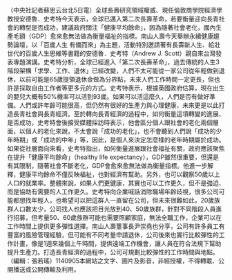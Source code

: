 （中央社記者蘇思云台北5日電）全球長壽研究領域權威、現任倫敦商學院經濟學教授安德魯．史考特今天表示，全球已邁入第二次長壽革命，若要衡量迎向長青社會的轉型是否成功，建議政府關注「健康平均餘命」，因為隨著社會老化，國內生產毛額（GDP）愈來愈無法做為衡量福祉的指標。南山人壽今天舉辦永續健康趨勢論壇，以「百歲人生 有備而來」為主題，活動特別邀請著有長壽新人生、給壯世代的百歲人生思維等書籍的安德魯．史考特（Andrew J. Scott）親自來台灣發表專題演講。史考特分析，全球已經進入「第二次長壽革命」，過去傳統的人生3階段架構「求學、工作、退休」已經改變，人們不太可能從一家公司從年輕做到退休，以前可能是65歲提領退休金做為分界點，未來人們工作時間一定更長，但也許是採取自由工作者等更多元的方式。史考特表示，根據英國政府估算，現在出生的嬰兒大概有50%機率可以活到93歲。如果可以活這麼久，人們是否有做好準備。人們或許年齡可能很高，但仍然有很好的生產力與心理健康，未來更是以此打造長青社會與長青經濟。至於轉向長青經濟的過程中，如何衡量這項轉變的進展、是否成功，史考特會後接受媒體採訪時表示，他會區分個人跟社會的老化兩個層面，以個人的老化來說，不太會說「成功的老化」，也不會聽到人們說「成功的少年時期」或「成功的中年」等，因此，是個人來決定怎麼樣的老年時期屬於成功。如果從社層面向來看，史考特指出，如何衡量進展跟社會福祉有關，政府應該聚焦在提升「健康平均餘命」（healthy life expectancy），GDP雖然很重要，但還是有其限制，隨著社會不斷老化，GDP會愈來愈無法做為衡量指標。他進一步解釋，健康平均餘命不僅反映福祉，也對經濟有幫助。另外，也可以觀察50歲以上人口的就業率。整體來說，如果人們更健康，其實也可以工作更久，但不是強迫、而是協助有需要的人工作更久。史考特向企業喊話消除職場年齡歧視，很多公司可能都想找年輕人，也希望可以把這群人一直留在公司，但未來很難如此，20歲族群人口數太少，公司找人也應該把目光放到40、50歲族群，針對不同階段人員進行招募，但考量50、60歲族群可能也需要照顧家庭，無法全職工作，企業可以在工作時間上提供更多彈性選擇。南山人壽董事長尹崇堯也分享，公司有許多員工有豐富的風險管理經驗，但可能有不同考量申請退休，公司後來也實行比較彈性的工作計畫，像是1週來幾個上午時間，提供遠端工作機會，讓人員在符合法規下幫助提升生產力。打造長青經濟的過程中，公司可規劃比較彈性的工作時間與地點。（編輯：張若瑤）1140905本網站之文字、圖片及影音，非經授權，不得轉載、公開播送或公開傳輸及利用。